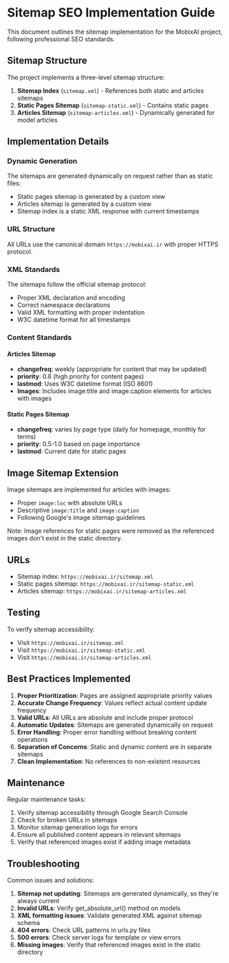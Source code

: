 # Sitemap SEO Implementation Guide

This document outlines the sitemap implementation for the MobixAI project, following professional SEO standards.

## Sitemap Structure

The project implements a three-level sitemap structure:

1. **Sitemap Index** (`sitemap.xml`) - References both static and articles sitemaps
2. **Static Pages Sitemap** (`sitemap-static.xml`) - Contains static pages
3. **Articles Sitemap** (`sitemap-articles.xml`) - Dynamically generated for model articles

## Implementation Details

### Dynamic Generation

The sitemaps are generated dynamically on request rather than as static files:
- Static pages sitemap is generated by a custom view
- Articles sitemap is generated by a custom view
- Sitemap index is a static XML response with current timestamps

### URL Structure

All URLs use the canonical domain `https://mobixai.ir` with proper HTTPS protocol.

### XML Standards

The sitemaps follow the official sitemap protocol:
- Proper XML declaration and encoding
- Correct namespace declarations
- Valid XML formatting with proper indentation
- W3C datetime format for all timestamps

### Content Standards

#### Articles Sitemap
- **changefreq**: weekly (appropriate for content that may be updated)
- **priority**: 0.8 (high priority for content pages)
- **lastmod**: Uses W3C datetime format (ISO 8601)
- **Images**: Includes image:title and image:caption elements for articles with images

#### Static Pages Sitemap
- **changefreq**: varies by page type (daily for homepage, monthly for terms)
- **priority**: 0.5-1.0 based on page importance
- **lastmod**: Current date for static pages

## Image Sitemap Extension

Image sitemaps are implemented for articles with images:
- Proper `image:loc` with absolute URLs
- Descriptive `image:title` and `image:caption`
- Following Google's image sitemap guidelines

Note: Image references for static pages were removed as the referenced images don't exist in the static directory.

## URLs

- Sitemap index: `https://mobixai.ir/sitemap.xml`
- Static pages sitemap: `https://mobixai.ir/sitemap-static.xml`
- Articles sitemap: `https://mobixai.ir/sitemap-articles.xml`

## Testing

To verify sitemap accessibility:
- Visit `https://mobixai.ir/sitemap.xml`
- Visit `https://mobixai.ir/sitemap-static.xml`
- Visit `https://mobixai.ir/sitemap-articles.xml`

## Best Practices Implemented

1. **Proper Prioritization**: Pages are assigned appropriate priority values
2. **Accurate Change Frequency**: Values reflect actual content update frequency
3. **Valid URLs**: All URLs are absolute and include proper protocol
4. **Automatic Updates**: Sitemaps are generated dynamically on request
5. **Error Handling**: Proper error handling without breaking content operations
6. **Separation of Concerns**: Static and dynamic content are in separate sitemaps
7. **Clean Implementation**: No references to non-existent resources

## Maintenance

Regular maintenance tasks:
1. Verify sitemap accessibility through Google Search Console
2. Check for broken URLs in sitemaps
3. Monitor sitemap generation logs for errors
4. Ensure all published content appears in relevant sitemaps
5. Verify that referenced images exist if adding image metadata

## Troubleshooting

Common issues and solutions:
1. **Sitemap not updating**: Sitemaps are generated dynamically, so they're always current
2. **Invalid URLs**: Verify get_absolute_url() method on models
3. **XML formatting issues**: Validate generated XML against sitemap schema
4. **404 errors**: Check URL patterns in urls.py files
5. **500 errors**: Check server logs for template or view errors
6. **Missing images**: Verify that referenced images exist in the static directory